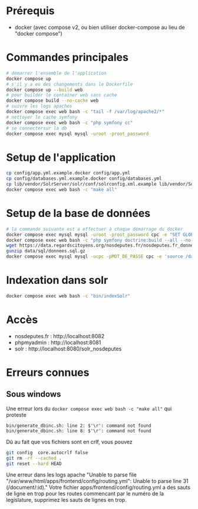 # Prérequis

* docker (avec compose v2, ou bien utiliser docker-compose au lieu de "docker compose")

# Commandes principales

```bash
# démarrer l'ensemble de l'application
docker compose up
# s'il y a eu des changements dans le Dockerfile
docker compose up --build web
# pour builder le container web sans cache
docker compose build --no-cache web
# suivre les logs apaches
docker compose exec web bash -c "tail -f /var/log/apache2/*"
# nettoyer le cache symfony
docker compose exec web bash -c "php symfony cc"
# se connectersur la db
docker compose exec mysql mysql -uroot -proot_password 
```

# Setup de l'application
```bash
cp config/app.yml.example.docker config/app.yml
cp config/databases.yml.example.docker config/databases.yml
cp lib/vendor/SolrServer/solr/conf/solrconfig.xml.example lib/vendor/SolrServer/solr/conf/solrconfig.xml
docker compose exec web bash -c "make all"
```

# Setup de la base de données

```bash
# la commande suivante est a effectuer à chaque démarrage du docker
docker compose exec mysql mysql -uroot -proot_password cpc -e "SET GLOBAL sql_mode=(SELECT REPLACE(@@sql_mode, 'ONLY_FULL_GROUP_BY', ''));"
docker compose exec web bash -c "php symfony doctrine:build --all --no-confirmation"
wget https://data.regardscitoyens.org/nosdeputes.fr/nosdeputes.fr_donnees.sql.gz -O data/sql/donnees.sql.gz
gunzip data/sql/donnees.sql.gz
docker compose exec mysql mysql -ucpc -pMOT_DE_PASSE cpc -e 'source /data/sql/donnees.sql'
```

# Indexation dans solr

```bash
docker compose exec web bash -c "bin/indexSolr"
```

# Accès

* nosdeputes.fr : http://localhost:8082
* phpmyadmin : http://localhost:8081
* solr : http://localhost:8080/solr_nosdeputes

# Erreurs connues

## Sous windows

Une erreur lors du `docker compose exec web bash -c "make all"` qui proteste
```
bin/generate_dbinc.sh: line 2: $'\r': command not found
bin/generate_dbinc.sh: line 8: $'\r': command not found
```
Dû au fait que vos fichiers sont en crlf, vous pouvez
```bash
git config  core.autocrlf false
git rm -rf --cached .
git reset --hard HEAD
```

Une erreur dans les logs apache "Unable to parse file "/var/www/html/apps/frontend/config/routing.yml": Unable to parse line 31 (/document/:id)."
Votre fichier apps/frontend/config/routing.yml a des sauts de ligne en trop pour les routes commencant par le numéro de la legislature, supprimez les sauts de lignes en trop.
